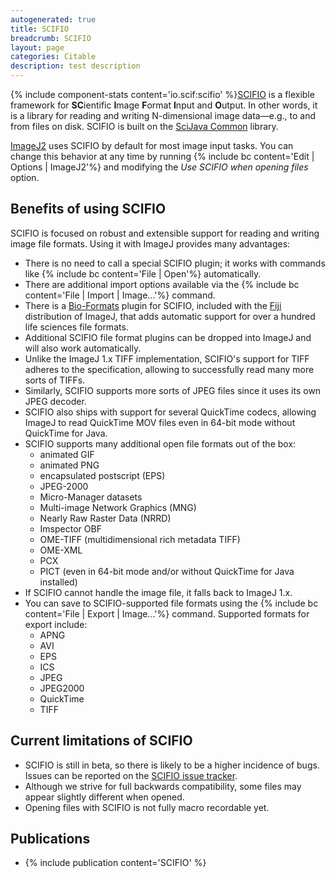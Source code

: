 ```yaml
---
autogenerated: true
title: SCIFIO
breadcrumb: SCIFIO
layout: page
categories: Citable
description: test description
---
```


{% include component-stats content='io.scif:scifio' %}[SCIFIO](https://scif.io/) is a flexible framework for **SC**ientific **I**mage **F**ormat **I**nput and **O**utput. In other words, it is a library for reading and writing N-dimensional image data—e.g., to and from files on disk. SCIFIO is built on the [SciJava Common](SciJava_Common) library.

[ImageJ2](ImageJ2) uses SCIFIO by default for most image input tasks. You can change this behavior at any time by running {% include bc content='Edit | Options | ImageJ2'%} and modifying the *Use SCIFIO when opening files* option.

Benefits of using SCIFIO
------------------------

SCIFIO is focused on robust and extensible support for reading and writing image file formats. Using it with ImageJ provides many advantages:

-   There is no need to call a special SCIFIO plugin; it works with commands like {% include bc content='File | Open'%} automatically.
-   There are additional import options available via the {% include bc content='File | Import | Image...'%} command.
-   There is a [Bio-Formats](Bio-Formats) plugin for SCIFIO, included with the [Fiji](Fiji) distribution of ImageJ, that adds automatic support for over a hundred life sciences file formats.
-   Additional SCIFIO file format plugins can be dropped into ImageJ and will also work automatically.
-   Unlike the ImageJ 1.x TIFF implementation, SCIFIO's support for TIFF adheres to the specification, allowing to successfully read many more sorts of TIFFs.
-   Similarly, SCIFIO supports more sorts of JPEG files since it uses its own JPEG decoder.
-   SCIFIO also ships with support for several QuickTime codecs, allowing ImageJ to read QuickTime MOV files even in 64-bit mode without QuickTime for Java.
-   SCIFIO supports many additional open file formats out of the box:
    -   animated GIF
    -   animated PNG
    -   encapsulated postscript (EPS)
    -   JPEG-2000
    -   Micro-Manager datasets
    -   Multi-image Network Graphics (MNG)
    -   Nearly Raw Raster Data (NRRD)
    -   Imspector OBF
    -   OME-TIFF (multidimensional rich metadata TIFF)
    -   OME-XML
    -   PCX
    -   PICT (even in 64-bit mode and/or without QuickTime for Java installed)
-   If SCIFIO cannot handle the image file, it falls back to ImageJ 1.x.
-   You can save to SCIFIO-supported file formats using the {% include bc content='File | Export | Image...'%} command. Supported formats for export include:
    -   APNG
    -   AVI
    -   EPS
    -   ICS
    -   JPEG
    -   JPEG2000
    -   QuickTime
    -   TIFF

Current limitations of SCIFIO
-----------------------------

-   SCIFIO is still in beta, so there is likely to be a higher incidence of bugs. Issues can be reported on the [SCIFIO issue tracker](https://github.com/scifio/scifio/issues).
-   Although we strive for full backwards compatibility, some files may appear slightly different when opened.
-   Opening files with SCIFIO is not fully macro recordable yet.

Publications
------------

-   {% include publication content='SCIFIO' %}


